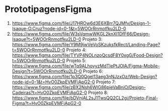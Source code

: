 # PrototipagensFigma
1. https://www.figma.com/file/J17HROw6d3E6XBrr7QJMfv/Design-1-Isaque-O.Cruz?node-id=0-1&t=5WOOrRnmotfku2LD-0
2. https://www.figma.com/file/W3sVqmwWKGL2knXI1DfF66/Design-Isaque?t=5WOOrRnmotfku2LD-0
Projeto 3: https://www.figma.com/file/Y9M9jwVeVoSKzuksfkRect/Landing-Page?t=5WOOrRnmotfku2LD-0
Projeto 4: https://www.figma.com/file/TYVP4NOLnzoQcsdF8Y0xgG/Food-Design?t=5WOOrRnmotfku2LD-0
Projeto 5: https://www.figma.com/file/wTq9ALhovyzMdTIePtJOlA/Figma-Mobile-Design?t=5WOOrRnmotfku2LD-0
Projeto 6: https://www.figma.com/file/1p3Q0Qgel13aeg3nNJzxOz/Web-Design?node-id=0-1&t=HvO0ZkpEVMFiApG2-0
Projeto 7: https://www.figma.com/file/zBX2Nsh6WlG86pieVaBniO/Design-Cadeiras?t=HvO0ZkpEVMFiApG2-0
Projeto 8: https://www.figma.com/file/bDVnjAL2sJ1TwsQQ2CL2gi/Projeto-Final-Figma?t=HvO0ZkpEVMFiApG2-0
